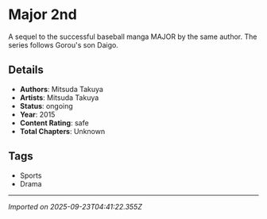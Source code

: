 # Major 2nd

A sequel to the successful baseball manga MAJOR by the same author. The series follows Gorou's son Daigo.

## Details
- **Authors**: Mitsuda Takuya
- **Artists**: Mitsuda Takuya
- **Status**: ongoing
- **Year**: 2015
- **Content Rating**: safe
- **Total Chapters**: Unknown

## Tags
- Sports
- Drama

---
*Imported on 2025-09-23T04:41:22.355Z*
